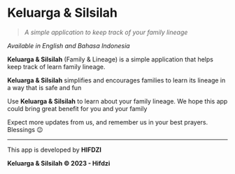 # Keluarga & Silsilah

>_A simple application to keep track of your family lineage_

_Available in English and Bahasa Indonesia_

**Keluarga & Silsilah** (Family & Lineage) is a simple application that helps keep track of learn family lineage.

**Keluarga & Silsilah** simplifies and encourages families to learn its lineage in a way that is safe and fun

Use **Keluarga & Silsilah** to learn about your family lineage. We hope this app could bring great benefit for you and your family

Expect more updates from us, and remember us in your best prayers. Blessings 😉

---

This app is developed by **HIFDZI**

**Keluarga & Silsilah © 2023 - Hifdzi**
